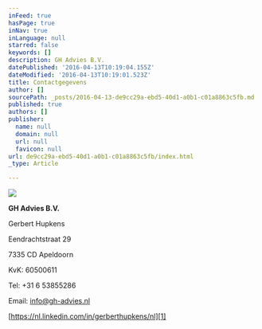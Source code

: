 ```yaml
---
inFeed: true
hasPage: true
inNav: true
inLanguage: null
starred: false
keywords: []
description: GH Advies B.V.
datePublished: '2016-04-13T10:19:04.155Z'
dateModified: '2016-04-13T10:19:01.523Z'
title: Contactgegevens
author: []
sourcePath: _posts/2016-04-13-de9cc29a-ebd5-40d1-a0b1-c01a8863c5fb.md
published: true
authors: []
publisher:
  name: null
  domain: null
  url: null
  favicon: null
url: de9cc29a-ebd5-40d1-a0b1-c01a8863c5fb/index.html
_type: Article

---
```

![](https://the-grid-user-content.s3-us-west-2.amazonaws.com/c3abe028-136d-41fd-a29c-43251aee1a2e.jpg)

**GH Advies B.V.**

Gerbert Hupkens

Eendrachtstraat 29

7335 CD Apeldoorn

KvK: 60500611

Tel: +31 6 53855286

Email: [info@gh-advies.nl][0]

[https://nl.linkedin.com/in/gerberthupkens/nl][1]

[0]: mailto:info@gh-advies.nl
[1]: https://nl.linkedin.com/in/gerberthupkens/nl